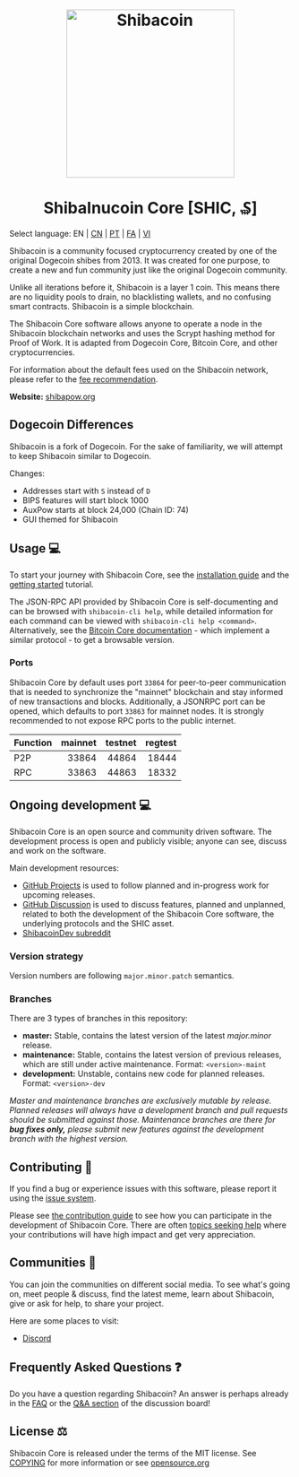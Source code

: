 <h1 align="center">
<img src="https://i.imgur.com/j6X1XyF.png" alt="Shibacoin" width="300"/>
<br/><br/>
ShibaInucoin Core [SHIC, ₷]  
</h1>

Select language: EN | [CN](./README_zh_CN.md) | [PT](./README_pt_BR.md) | [FA](./README_fa_IR.md) | [VI](./README_vi_VN.md)

Shibacoin is a community focused cryptocurrency created by one of the original Dogecoin shibes from 2013. It was created for one purpose, to create a new and fun community just like the original Dogecoin community.

Unlike all iterations before it, Shibacoin is a layer 1 coin. This means there are no liquidity pools to drain, no blacklisting wallets, and no confusing smart contracts. Shibacoin is a simple blockchain.

The Shibacoin Core software allows anyone to operate a node in the Shibacoin blockchain networks and uses the Scrypt hashing method for Proof of Work. It is adapted from Dogecoin Core, Bitcoin Core, and other cryptocurrencies.

For information about the default fees used on the Shibacoin network, please
refer to the [fee recommendation](doc/fee-recommendation.md).

**Website:** [shibapow.org](https://shibapow.org)

## Dogecoin Differences

Shibacoin is a fork of Dogecoin. For the sake of familiarity, we will attempt to keep Shibacoin similar to Dogecoin. 

Changes:

* Addresses start with `S` instead of `D`
* BIPS features will start block 1000
* AuxPow starts at block 24,000 (Chain ID: 74)
* GUI themed for Shibacoin

## Usage 💻

To start your journey with Shibacoin Core, see the [installation guide](INSTALL.md) and the [getting started](doc/getting-started.md) tutorial.

The JSON-RPC API provided by Shibacoin Core is self-documenting and can be browsed with `shibacoin-cli help`, while detailed information for each command can be viewed with `shibacoin-cli help <command>`. Alternatively, see the [Bitcoin Core documentation](https://developer.bitcoin.org/reference/rpc/) - which implement a similar protocol - to get a browsable version.

### Ports

Shibacoin Core by default uses port `33864` for peer-to-peer communication that
is needed to synchronize the "mainnet" blockchain and stay informed of new
transactions and blocks. Additionally, a JSONRPC port can be opened, which
defaults to port `33863` for mainnet nodes. It is strongly recommended to not
expose RPC ports to the public internet.

| Function | mainnet | testnet | regtest |
| :------- | ------: | ------: | ------: |
| P2P      |   33864 |   44864 |   18444 |
| RPC      |   33863 |   44863 |   18332 |

## Ongoing development 💻

Shibacoin Core is an open source and community driven software. The development
process is open and publicly visible; anyone can see, discuss and work on the
software.

Main development resources:

* [GitHub Projects](https://github.com/shibacoinppc/shibacoin/projects) is used to
  follow planned and in-progress work for upcoming releases.
* [GitHub Discussion](https://github.com/shibacoinppc/shibacoin/discussions) is used
  to discuss features, planned and unplanned, related to both the development of
  the Shibacoin Core software, the underlying protocols and the SHIC asset.  
* [ShibacoinDev subreddit](https://www.reddit.com/r/shibacoindev/)

### Version strategy
Version numbers are following ```major.minor.patch``` semantics.

### Branches
There are 3 types of branches in this repository:

- **master:** Stable, contains the latest version of the latest *major.minor* release.
- **maintenance:** Stable, contains the latest version of previous releases, which are still under active maintenance. Format: ```<version>-maint```
- **development:** Unstable, contains new code for planned releases. Format: ```<version>-dev```

*Master and maintenance branches are exclusively mutable by release. Planned*
*releases will always have a development branch and pull requests should be*
*submitted against those. Maintenance branches are there for **bug fixes only,***
*please submit new features against the development branch with the highest version.*

## Contributing 🤝

If you find a bug or experience issues with this software, please report it
using the [issue system](https://github.com/shibacoinppc/shibacoin/issues/new?assignees=&labels=bug&template=bug_report.md&title=%5Bbug%5D+).

Please see [the contribution guide](CONTRIBUTING.md) to see how you can
participate in the development of Shibacoin Core. There are often
[topics seeking help](https://github.com/shibacoinppc/shibacoin/labels/help%20wanted)
where your contributions will have high impact and get very appreciation.

## Communities 🐶️

You can join the communities on different social media.
To see what's going on, meet people & discuss, find the latest meme, learn
about Shibacoin, give or ask for help, to share your project.

Here are some places to visit:

* [Discord](https://discord.com/invite/h3PrtfcKVJ)

## Frequently Asked Questions ❓

Do you have a question regarding Shibacoin? An answer is perhaps already in the [FAQ](doc/FAQ.md) or the [Q&A section](https://github.com/shibacoinppc/shibacoin/discussions/categories/q-a) of the discussion board!

## License ⚖️
Shibacoin Core is released under the terms of the MIT license. See
[COPYING](COPYING) for more information or see
[opensource.org](https://opensource.org/licenses/MIT)
